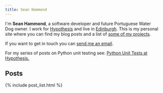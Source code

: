 ```yaml
---
title: Sean Hammond
---
```


I'm **Sean Hammond**, a software developer and future Portuguese Water Dog owner.
I work for <a href="https://hypothes.is/">Hypothesis</a> and live in
<a href="https://en.wikipedia.org/wiki/Edinburgh">Edinburgh</a>.
This is my personal site where you can find my blog posts and a list of
[some of my projects](/projects).

If you want to get in touch you can
[send me an email](&#109;ai&#x6C;&#x74;&#x6F;:&#x68;&#x65;&#108;&#108;o&#64;&#115;&#x65;a&#110;h&#46;&#99;&#x63;).

For my series of posts on Python unit testing see:
[Python Unit Tests at Hypothesis.](python-unit-tests-at-hypothesis/index.md)

## Posts

{% include post_list.html %}
